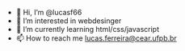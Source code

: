 - 👋 Hi, I’m @lucasf66
- 👀 I’m interested in webdesinger 
- 🌱 I’m currently learning html/css/javascript
- 📫 How to reach me lucas.ferreira@cear.ufpb.br

<!---
lucasf66/lucasf66 is a ✨ special ✨ repository because its `README.md` (this file) appears on your GitHub profile.
You can click the Preview link to take a look at your changes.
--->
